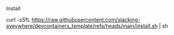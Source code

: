 Install

curl -sSfL https://raw.githubusercontent.com/slacking-eveywhere/devcontainers_template/refs/heads/main/install.sh | sh
